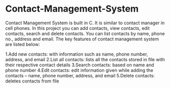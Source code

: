 # Contact-Management-System
Contact Management System is built in C. It is similar to contact manager in cell phones. In this project you can add contacts, view contacts, edit contacts, search and delete contacts. You can list contacts by name, phone no., address and email.
 The key features of contact management system are listed below:

1.Add new contacts: with information such as name, phone number, address, and email
2.List all contacts: lists all the contacts stored in file with their respective contact details
3.Search contacts: based on name and phone number
4.Edit contacts: edit information given while adding the contacts – name, phone number, address, and email
5.Delete contacts: deletes contacts from file


